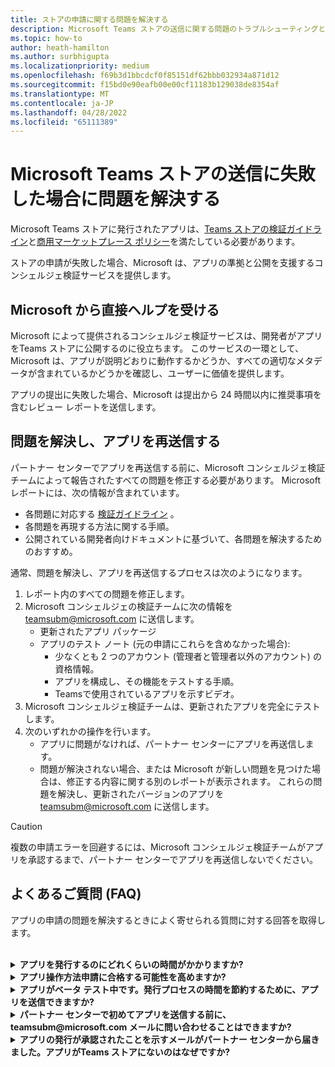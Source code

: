 ```yaml
---
title: ストアの申請に関する問題を解決する
description: Microsoft Teams ストアの送信に関する問題のトラブルシューティングと修正方法について説明します。
ms.topic: how-to
author: heath-hamilton
ms.author: surbhigupta
ms.localizationpriority: medium
ms.openlocfilehash: f69b3d1bbcdcf0f85151df62bbb032934a871d12
ms.sourcegitcommit: f15bd0e90eafb00e00cf11183b129038de8354af
ms.translationtype: MT
ms.contentlocale: ja-JP
ms.lasthandoff: 04/28/2022
ms.locfileid: "65111389"
---
```

# <a name="resolve-issues-if-your-microsoft-teams-store-submission-fails"></a>Microsoft Teams ストアの送信に失敗した場合に問題を解決する

Microsoft Teams ストアに発行されたアプリは、[Teams ストアの検証ガイドライン](~/concepts/deploy-and-publish/appsource/prepare/teams-store-validation-guidelines.md)と[商用マーケットプレース ポリシー](/legal/marketplace/certification-policies)を満たしている必要があります。

ストアの申請が失敗した場合、Microsoft は、アプリの準拠と公開を支援するコンシェルジェ検証サービスを提供します。

## <a name="get-help-directly-from-microsoft"></a>Microsoft から直接ヘルプを受ける

Microsoft によって提供されるコンシェルジェ検証サービスは、開発者がアプリをTeams ストアに公開するのに役立ちます。 このサービスの一環として、Microsoft は、アプリが説明どおりに動作するかどうか、すべての適切なメタデータが含まれているかどうかを確認し、ユーザーに価値を提供します。

アプリの提出に失敗した場合、Microsoft は提出から 24 時間以内に推奨事項を含むレビュー レポートを送信します。

## <a name="resolve-issues-and-resubmit-your-app"></a>問題を解決し、アプリを再送信する

パートナー センターでアプリを再送信する前に、Microsoft コンシェルジェ検証チームによって報告されたすべての問題を修正する必要があります。 Microsoft レポートには、次の情報が含まれています。

* 各問題に対応する [検証ガイドライン](~/concepts/deploy-and-publish/appsource/prepare/teams-store-validation-guidelines.md) 。
* 各問題を再現する方法に関する手順。
* 公開されている開発者向けドキュメントに基づいて、各問題を解決するためのおすすめ。

通常、問題を解決し、アプリを再送信するプロセスは次のようになります。

1. レポート内のすべての問題を修正します。
1. Microsoft コンシェルジェの検証チームに次の情報を <a href="mailto:teamsubm@microsoft.com">teamsubm@microsoft.com</a> に送信します。
   * 更新されたアプリ パッケージ
   * アプリのテスト ノート (元の申請にこれらを含めなかった場合):
      * 少なくとも 2 つのアカウント (管理者と管理者以外のアカウント) の資格情報。
      * アプリを構成し、その機能をテストする手順。
      * Teamsで使用されているアプリを示すビデオ。
1. Microsoft コンシェルジェ検証チームは、更新されたアプリを完全にテストします。
1. 次のいずれかの操作を行います。
   * アプリに問題がなければ、パートナー センターにアプリを再送信します。
   * 問題が解決されない場合、または Microsoft が新しい問題を見つけた場合は、修正する内容に関する別のレポートが表示されます。 これらの問題を解決し、更新されたバージョンのアプリを <a href="mailto:teamsubm@microsoft.com">teamsubm@microsoft.com</a> に送信します。

> [!CAUTION]
> 複数の申請エラーを回避するには、Microsoft コンシェルジェ検証チームがアプリを承認するまで、パートナー センターでアプリを再送信しないでください。

## <a name="faq"></a>よくあるご質問 (FAQ)

アプリの申請の問題を解決するときによく寄せられる質問に対する回答を取得します。

<br>

<details>

<summary><b>アプリを発行するのにどれくらいの時間がかかりますか?</b></summary>

ストアの申請に問題がない場合、アプリは 1 ~ 2 営業日以内に発行されます。 アプリが失敗した場合、Microsoft のチームから、問題を解決するための推奨事項が提供されます。 これらの修正を行い、更新されたアプリをそのチームに再送信すると、アプリを発行する準備ができているか、さらに作業が必要な場合は、24 時間以内に通知されます。

<br>

</details>

<details>

<summary><b>アプリ操作方法申請に合格する可能性を高めますか?</b></summary>

次の操作を実行すると、送信が成功する可能性があります。

1. [Teams設計ガイドライン](~/concepts/design/design-teams-app-overview.md)に基づいてアプリを開発します。
1. アプリがTeams[ストアの検証ガイドライン](~/concepts/deploy-and-publish/appsource/prepare/teams-store-validation-guidelines.md)と [Microsoft コマーシャル マーケットプレース認定ポリシー](/legal/marketplace/certification-policies)に準拠していることを確認します。
1. [Microsoft Teams アプリ検証ツール](https://dev.teams.microsoft.com/appvalidation.html)を使用してアプリ パッケージをテストします。
1. [Teams ストアの申請を準備します](~/concepts/deploy-and-publish/appsource/prepare/submission-checklist.md)。

<br>

</details>

<details>

<summary><b>アプリがベータ テスト中です。発行プロセスの時間を節約するために、アプリを送信できますか?</b></summary>

その必要はありません。 Microsoft では、実稼働対応アプリのみが検証されます。

<br>

</details>

<details>

<summary><b>パートナー センターで初めてアプリを送信する前に、teamsubm@microsoft.com メールに問い合わせることはできますか?</b></summary>

その必要はありません。 パートナー センターで初めてアプリを送信するまで、Microsoft はアプリの検証を開始しません。

<br>

</details>

<details>

<summary><b>アプリの発行が承認されたことを示すメールがパートナー センターから届きました。アプリがTeams ストアにないのはなぜですか?</b></summary>

アプリが承認されると、発行には通常、アプリの機能に応じて 1 ~ 2 営業日かかります。アプリが 2 営業日後に発行されていない場合は、 <a href="mailto:teamsubm@microsoft.com">teamsubm@microsoft.com</a> にお問い合わせください。

<br>

</details>
